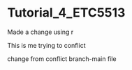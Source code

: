 # Tutorial_4_ETC5513

Made a change using r



This is me trying to conflict 

change from conflict branch-main file 

